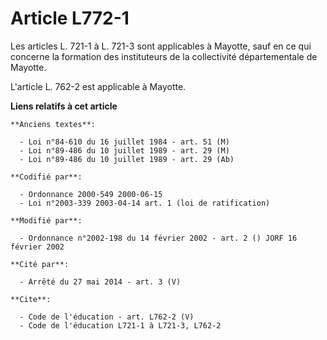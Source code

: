 # Article L772-1

Les articles L. 721-1 à L. 721-3 sont applicables à Mayotte, sauf en ce qui concerne la formation des instituteurs de la
collectivité départementale de Mayotte.

L'article L. 762-2 est applicable à Mayotte.

**Liens relatifs à cet article**

	**Anciens textes**:

	  - Loi n°84-610 du 16 juillet 1984 - art. 51 (M)
	  - Loi n°89-486 du 10 juillet 1989 - art. 29 (M)
	  - Loi n°89-486 du 10 juillet 1989 - art. 29 (Ab)

	**Codifié par**:

	  - Ordonnance 2000-549 2000-06-15
	  - Loi n°2003-339 2003-04-14 art. 1 (loi de ratification)

	**Modifié par**:

	  - Ordonnance n°2002-198 du 14 février 2002 - art. 2 () JORF 16 février 2002

	**Cité par**:

	  - Arrêté du 27 mai 2014 - art. 3 (V)

	**Cite**:

	  - Code de l'éducation - art. L762-2 (V)
	  - Code de l'éducation L721-1 à L721-3, L762-2
